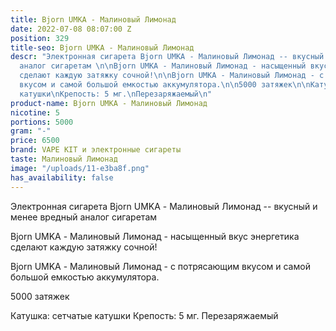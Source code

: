 ```yaml
---
title: Bjorn UMKA - Малиновый Лимонад
date: 2022-07-08 08:07:00 Z
position: 329
title-seo: Bjorn UMKA - Малиновый Лимонад
descr: "Электронная сигарета Bjorn UMKA - Малиновый Лимонад -- вкусный и менее вредный
  аналог сигаретам \n\nBjorn UMKA - Малиновый Лимонад - насыщенный вкус энергетика
  сделают каждую затяжку сочной!\n\nBjorn UMKA - Малиновый Лимонад - с потрясающим
  вкусом и самой большой емкостью аккумулятора.\n\n5000 затяжек\n\nКатушка: сетчатые
  катушки\nКрепость: 5 мг.\nПерезаряжаемый\n"
product-name: Bjorn UMKA - Малиновый Лимонад
nicotine: 5
portions: 5000
gram: "-"
price: 6500
brand: VAPE KIT и электронные сигареты
taste: Малиновый Лимонад
image: "/uploads/11-e3ba8f.png"
has_availability: false
---
```


Электронная сигарета Bjorn UMKA - Малиновый Лимонад -- вкусный и менее вредный аналог сигаретам 

Bjorn UMKA - Малиновый Лимонад - насыщенный вкус энергетика сделают каждую затяжку сочной!

Bjorn UMKA - Малиновый Лимонад - с потрясающим вкусом и самой большой емкостью аккумулятора.

5000 затяжек

Катушка: сетчатые катушки
Крепость: 5 мг.
Перезаряжаемый
